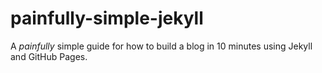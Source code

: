 # painfully-simple-jekyll
A *painfully* simple guide for how to build a blog in 10 minutes using Jekyll and GitHub Pages.
